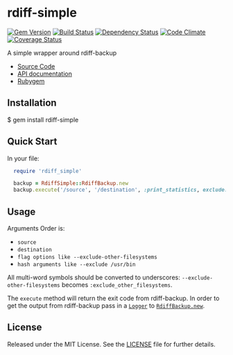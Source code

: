 # rdiff-simple

[![Gem Version](https://badge.fury.io/rb/rdiff-simple.png)](http://badge.fury.io/rb/rdiff-simple)
[![Build Status](https://travis-ci.org/ketiko/rdiff-simple.png?branch=master)](https://travis-ci.org/ketiko/rdiff-simple)
[![Dependency Status](https://gemnasium.com/ketiko/rdiff-simple.png)](https://gemnasium.com/ketiko/rdiff-simple)
[![Code Climate](https://codeclimate.com/github/ketiko/rdiff-simple.png)](https://codeclimate.com/github/ketiko/rdiff-simple)
[![Coverage Status](https://coveralls.io/repos/ketiko/rdiff-simple/badge.png)](https://coveralls.io/r/ketiko/rdiff-simple)

A simple wrapper around rdiff-backup

* [Source Code](http://github.com/ketiko/rdiff-simple)
* [API documentation](http://rubydoc.info/github/ketiko/rdiff-simple/master)
* [Rubygem](http://rubygems.org/gems/rdiff-simple)

## Installation

$ gem install rdiff-simple

## Quick Start

In your file:

```ruby
  require 'rdiff_simple'

  backup = RdiffSimple::RdiffBackup.new
  backup.execute('/source', '/destination', :print_statistics, exclude: '/source/private')
```

## Usage

Arguments Order is:

- `source`
- `destination`
- `flag options like --exclude-other-filesystems`
- `hash arguments like --exclude /usr/bin`

All multi-word symbols should be converted to underscores: `--exclude-other-filesystems` becomes `:exclude_other_filesystems`.

The `execute` method will return the exit code from rdiff-backup.  In order to get the output from rdiff-backup pass in a [`Logger`][logger] to [`RdiffBackup.new`][new].

## License

Released under the MIT License.  See the [LICENSE][] file for further details.

[license]: LICENSE.txt
[logger]: http://www.ruby-doc.org/stdlib-2.0.0/libdoc/logger/rdoc/Logger.html
[new]: http://rubydoc.info/github/ketiko/rdiff-simple/master/RdiffSimple/RdiffBackup#initialize-instance_method

